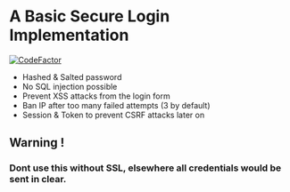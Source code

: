 # A Basic Secure Login Implementation 
[![CodeFactor](https://www.codefactor.io/repository/github/sigmanificient/secure_login/badge)](https://www.codefactor.io/repository/github/sigmanificient/secure_login)
- Hashed & Salted password
- No SQL injection possible
- Prevent XSS attacks from the login form
- Ban IP after too many failed attempts (3 by default)
- Session & Token to prevent CSRF attacks later on

## Warning !
### Dont use this without SSL, elsewhere all credentials would be sent in clear. 
